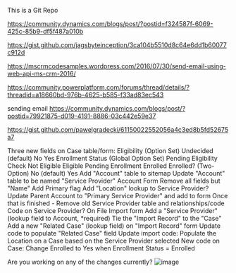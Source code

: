 
This is a Git Repo

https://community.dynamics.com/blogs/post/?postid=f324587f-6069-425c-85b9-df5f487a010b

https://gist.github.com/jagsbyteinception/3ca104b5510d8c64e6dd1b60077c912d

https://mscrmcodesamples.wordpress.com/2016/07/30/send-email-using-web-api-ms-crm-2016/

https://community.powerplatform.com/forums/thread/details/?threadid=a18660bd-976b-4625-b585-f33ad83ec543

sending email
https://community.dynamics.com/blogs/post/?postid=79921875-d019-4191-8886-03c442e59e37



https://gist.github.com/pawelgradecki/61150022552056a4c3ed8b5fd52675a7

Three new fields on Case table/form:
Eligibility (Option Set)
Undecided (default)
No
Yes
Enrollment Status (Global Option Set)
Pending Eligibility Check
Not Eligible
Eligible Pending Enrollment
Enrolled
Enrolled? (Two-Option)
No (default)
Yes
Add "Account" table to sitemap
Update "Account" table to be named "Service Provider"
Account Form
Remove all fields but "Name"
Add Primary flag
Add "Location" lookup to Service Provider?
Update Parent Account to "Primary Service Provider" and add to form
Once that is finished -
Remove old Service Provider table and relationships/code
Code on Service Provider?
On File Import form
Add a "Service Provider" (lookup field to Account, *required)
Tie the "Import Record" to the "Case"
Add a new "Related Case" (lookup field) on "Import Record" form
Update code to populate "Related Case" field
Update import code: Populate the Location on a Case based on the Service Provider selected
New code on Case:
Change Enrolled to Yes when Enrollment Status = Enrolled
 
 
Are you working on any of the changes currently?
 ![image](https://github.com/user-attachments/assets/d36e8654-67ee-4f0b-910d-db1028d93b0e)

